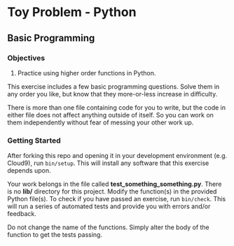 # Toy Problem - Python

## Basic Programming

### Objectives

1. Practice using higher order functions in Python.

This exercise includes a few basic programming questions. Solve them in any order you like, but know that they more-or-less increase in difficulty.

There is more than one file containing code for you to write, but the code in either file does not affect anything outside of itself. So you can work on them independently without fear of messing your other work up.

### Getting Started

After forking this repo and opening it in your development environment (e.g. Cloud9), run `bin/setup`. This will install any software that this exercise depends upon.

Your work belongs in the file called **test_something_something.py**. There is no **lib/** directory for this project. Modify the function(s) in the provided Python file(s). To check if you have passed an exercise, run `bin/check`. This will run a series of automated tests and provide you with errors and/or feedback.

Do not change the name of the functions. Simply alter the body of the function to get the tests passing.